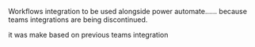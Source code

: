 Workflows integration to be used alongside power automate...... because teams integrations are being discontinued.

it was make based on previous teams integration

